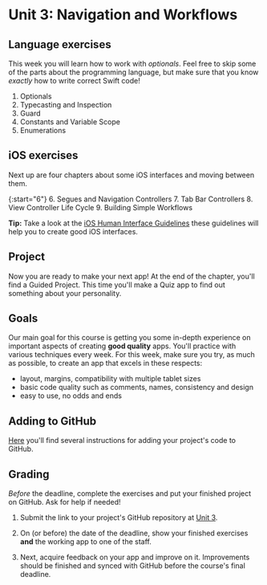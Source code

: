 # Unit 3: Navigation and Workflows

## Language exercises

This week you will learn how to work with *optionals*. Feel free to skip some of the parts about the programming language, but make sure that you know *exactly* how to write correct Swift code!

1. Optionals
2. Typecasting and Inspection
3. Guard
4. Constants and Variable Scope
5. Enumerations

## iOS exercises

Next up are four chapters about some iOS interfaces and moving between them.

{:start="6"}
6. Segues and Navigation Controllers
7. Tab Bar Controllers
8. View Controller Life Cycle
9. Building Simple Workflows

**Tip:** Take a look at the [iOS Human Interface Guidelines](https://developer.apple.com/ios/human-interface-guidelines/overview/design-principles/) these guidelines will help you to create good iOS interfaces.


## Project

Now you are ready to make your next app! At the end of the chapter, you'll find a Guided Project. This time you'll make a Quiz app to find out something about your personality.


## Goals

Our main goal for this course is getting you some in-depth experience on important aspects of creating **good quality** apps. You'll practice with various techniques every week. For this week, make sure you try, as much as possible, to create an app that excels in these respects:

- layout, margins, compatibility with multiple tablet sizes
- basic code quality such as comments, names, consistency and design
- easy to use, no odds and ends


## Adding to GitHub

[Here](https://apps.mprog.nl/ios-reference/github) you'll find several instructions for adding your project's code to GitHub.


## Grading

*Before* the deadline, complete the exercises and put your finished project on GitHub. Ask for help if needed!

1. Submit the link to your project's GitHub repository at [Unit 3](/submit/unit-3).

2. On (or before) the date of the deadline, show your finished exercises **and** the working app to one of the staff.

3. Next, acquire feedback on your app and improve on it. Improvements should be finished and synced with GitHub before the course's final deadline.
